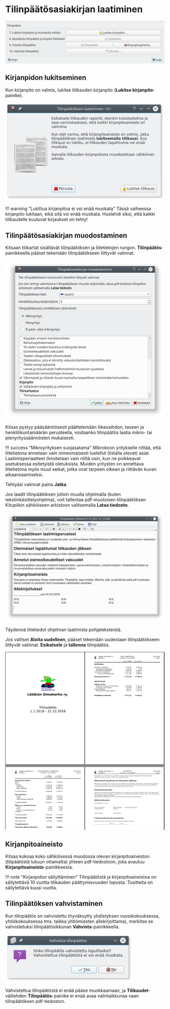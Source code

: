 # Tilinpäätösasiakirjan laatiminen

![](tpikkuna.png)

## Kirjanpidon lukitseminen

Kun kirjanpito on valmis, lukitse tilikauden kirjanpito (**Lukitse kirjanpito**-painike).

![](lukitse.png)

!!! warning "Lukittua kirjanpitoa ei voi enää muokata"
    Tässä vaiheessa kirjanpito lukitaan, eikä sitä voi enää muokata. Huolehdi siksi, että kaikki tilikaudelle kuuluvat kirjaukset on tehty!

## Tilinpäätösasiakirjan muodostaminen

Kitsaan tilikartat sisältävät tilinpäätöksen ja liitetietojen rungon. **Tilinpäätös**-painikkeella pääset tekemään tilinpäätökseen liittyvät valinnat.

![](muodostaminen.png)

Kitsas pystyy pääsääntöisesti päättelemään liikevaihdon, taseen ja henkilökuntamäärän perusteella, voidaanko tilinpäätös laatia mikro- tai pienyrityssäännösten mukaisesti.

!!! success "Mikroyrityksen suojasatama"
    Mikrokoon yritykselle riittää, että liitetietona annetaan vain nimeomaisesti luetellut (listalla olevat) asiat. Laatimisperiaatteet ilmoitetaan vain niiltä osin, kun ne poikkeavat asetuksessa esitetyistä oletuksista. Muiden yritysten on annettava liitetietona myös muut seikat, jotka ovat tarpeen oikean ja riittävän kuvan aikaansaamiseksi.

Tehtyäsi valinnat paina **Jatka**.

Jos laadit tilinpäätöksen jolloin muulla ohjelmalla (kuten tekstinkäsittelyohjelma), voit tallentaa pdf-muotoisen tilinpäätöksen Kitupiikin sähköiseen arkistoon valitsemalla **Lataa tiedosto**.

![](liitetiedot.png)

Täydennä liitetiedot ohjelman laatimista pohjateksteistä.

Jos valitset **Aloita uudelleen**, pääset tekemään uudestaan tilinpäätökseen liittyvät valinnat. **Esikatsele** ja **tallenna** tilinpäätös.

![](tuloste.png)

## Kirjanpitoaineisto

Kitsas kokoaa koko sähköisessä muodossa olevan kirjanpitoaineiston (tilipäätöstä lukuun ottamatta) yhteen pdf-tiedostoon, joka avautuu **Kirjanpitoaineisto**-painikkeesta.

!!! note "Kirjanpidon säilyttäminen"
    Tilinpäätöstä ja kirjanpitoaineistoa on säilytettävä 10 vuotta tilikauden päättymisvuoden lopusta. Tositteita on säilytettävä kuusi vuotta.


## Tilinpäätöksen vahvistaminen

Kun tilinpäätös on vahvistettu (hyväksytty yhdistyksen vuosikokouksessa, yhtiökokouksessa tms. taikka yhtiömiesten allekirjoittama), merkitse se vahvistetuksi tilinpäätösikkunan **Vahvista**-painikkeella.

![](vahvista.png)

Vahvistettua tilinpäätöstä ei enää pääse muokkaamaan, ja **Tilikaudet**-välilehden **Tilinpäätös**-painike ei enää avaa valintaikkunaa vaan tilinpäätöksen pdf-tiedoston.
